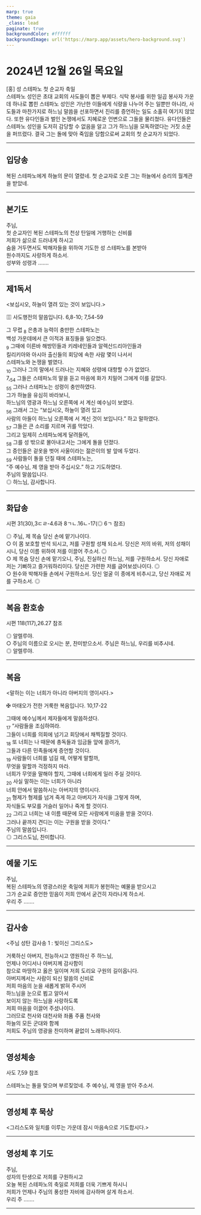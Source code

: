```yaml
---
marp: true
theme: gaia
_class: lead
paginate: true
backgroundColor: #ffffff
backgroundImage: url('https://marp.app/assets/hero-background.svg')
---
```


# 2024년 12월 26일 목요일

[홍] 성 스테파노 첫 순교자 축일  
스테파노 성인은 초대 교회의 사도들이 뽑은 부제다. 식탁 봉사를 위한 일곱 봉사자 가운데 하나로 뽑힌 스테파노 성인은 가난한 이들에게 식량을 나누어 주는 일뿐만 아니라, 사도들과 마찬가지로 하느님 말씀을 선포하면서 진리를 증언하는 일도 소홀히 여기지 않았다. 또한 유다인들과 벌인 논쟁에서도 지혜로운 언변으로 그들을 물리쳤다. 유다인들은 스테파노 성인을 도저히 감당할 수 없음을 알고 그가 하느님을 모독하였다는 거짓 소문을 퍼뜨렸다. 결국 그는 돌에 맞아 죽임을 당함으로써 교회의 첫 순교자가 되었다.




---

## 입당송

복된 스테파노에게 하늘의 문이 열렸네. 첫 순교자로 오른 그는 하늘에서 승리의 월계관을 받았네.  
  


---

## 본기도

주님,  
첫 순교자인 복된 스테파노의 천상 탄일에 거행하는 신비를  
저희가 삶으로 드러내게 하시고  
숨을 거두면서도 박해자들을 위하여 기도한 성 스테파노를 본받아  
원수까지도 사랑하게 하소서.  
성부와 성령과 …….  
  


---

## 제1독서

<보십시오, 하늘이 열려 있는 것이 보입니다.>

▥ 사도행전의 말씀입니다. 6,8-10; 7,54-59

그 무렵 <sub>8</sub> 은총과 능력이 충만한 스테파노는  
백성 가운데에서 큰 이적과 표징들을 일으켰다.  
<sub>9</sub> 그때에 이른바 해방민들과 키레네인들과 알렉산드리아인들과  
킬리키아와 아시아 출신들의 회당에 속한 사람 몇이 나서서  
스테파노와 논쟁을 벌였다.  
<sub>10</sub> 그러나 그의 말에서 드러나는 지혜와 성령에 대항할 수가 없었다.  
7,<sub>54</sub> 그들은 스테파노의 말을 듣고 마음에 화가 치밀어 그에게 이를 갈았다.  
<sub>55</sub> 그러나 스테파노는 성령이 충만하였다.  
그가 하늘을 유심히 바라보니,  
하느님의 영광과 하느님 오른쪽에 서 계신 예수님이 보였다.  
<sub>56</sub> 그래서 그는 “보십시오, 하늘이 열려 있고  
사람의 아들이 하느님 오른쪽에 서 계신 것이 보입니다.” 하고 말하였다.  
<sub>57</sub> 그들은 큰 소리를 지르며 귀를 막았다.  
그리고 일제히 스테파노에게 달려들어,  
<sub>58</sub> 그를 성 밖으로 몰아내고서는 그에게 돌을 던졌다.  
그 증인들은 겉옷을 벗어 사울이라는 젊은이의 발 앞에 두었다.  
<sub>59</sub> 사람들이 돌을 던질 때에 스테파노는,  
“주 예수님, 제 영을 받아 주십시오.” 하고 기도하였다.  
주님의 말씀입니다.  
◎ 하느님, 감사합니다.  
  


---

## 화답송

시편 31(30),3ㄷㄹ-4.6과 8ㄱㄴ.16ㄴ-17(◎ 6ㄱ 참조)

◎ 주님, 제 목숨 당신 손에 맡기나이다.  
○ 이 몸 보호할 반석 되시고, 저를 구원할 성채 되소서. 당신은 저의 바위, 저의 성채이시니, 당신 이름 위하여 저를 이끌어 주소서. ◎  
○ 제 목숨 당신 손에 맡기오니, 주님, 진실하신 하느님, 저를 구원하소서. 당신 자애로 저는 기뻐하고 즐거워하리이다. 당신은 가련한 저를 굽어보셨나이다. ◎  
○ 원수와 박해자들 손에서 구원하소서. 당신 얼굴 이 종에게 비추시고, 당신 자애로 저를 구하소서. ◎  
  


---

## 복음 환호송

시편 118(117),26.27 참조

◎ 알렐루야.  
○ 주님의 이름으로 오시는 분, 찬미받으소서. 주님은 하느님, 우리를 비추시네.  
◎ 알렐루야.  
  


---

## 복음

<말하는 이는 너희가 아니라 아버지의 영이시다.>

✠ 마태오가 전한 거룩한 복음입니다. 10,17-22

그때에 예수님께서 제자들에게 말씀하셨다.  
<sub>17</sub> “사람들을 조심하여라.  
그들이 너희를 의회에 넘기고 회당에서 채찍질할 것이다.  
<sub>18</sub> 또 너희는 나 때문에 총독들과 임금들 앞에 끌려가,  
그들과 다른 민족들에게 증언할 것이다.  
<sub>19</sub> 사람들이 너희를 넘길 때, 어떻게 말할까,  
무엇을 말할까 걱정하지 마라.  
너희가 무엇을 말해야 할지, 그때에 너희에게 일러 주실 것이다.  
<sub>20</sub> 사실 말하는 이는 너희가 아니라  
너희 안에서 말씀하시는 아버지의 영이시다.  
<sub>21</sub> 형제가 형제를 넘겨 죽게 하고 아버지가 자식을 그렇게 하며,  
자식들도 부모를 거슬러 일어나 죽게 할 것이다.  
<sub>22</sub> 그리고 너희는 내 이름 때문에 모든 사람에게 미움을 받을 것이다.  
그러나 끝까지 견디는 이는 구원을 받을 것이다.”  
주님의 말씀입니다.  
◎ 그리스도님, 찬미합니다.  
  


---

## 예물 기도

주님,  
복된 스테파노의 영광스러운 축일에 저희가 봉헌하는 예물을 받으시고  
그가 순교로 증언한 믿음이 저희 안에서 굳건히 자라나게 하소서.  
우리 주 …….  
  


---

## 감사송

<주님 성탄 감사송 1 : 빛이신 그리스도>

거룩하신 아버지, 전능하시고 영원하신 주 하느님,  
언제나 어디서나 아버지께 감사함이  
참으로 마땅하고 옳은 일이며 저희 도리요 구원의 길이옵니다.  
아버지께서는 사람이 되신 말씀의 신비로  
저희 마음의 눈을 새롭게 밝혀 주시어  
하느님을 눈으로 뵙고 알아서  
보이지 않는 하느님을 사랑하도록  
저희 마음을 이끌어 주셨나이다.  
그러므로 천사와 대천사와 좌품 주품 천사와  
하늘의 모든 군대와 함께  
저희도 주님의 영광을 찬미하며 끝없이 노래하나이다.  
  


---

## 영성체송

사도 7,59 참조

스테파노는 돌을 맞으며 부르짖었네. 주 예수님, 제 영을 받아 주소서.  
  


---

## 영성체 후 묵상

<그리스도와 일치를 이루는 가운데 잠시 마음속으로 기도합시다.>  


---

## 영성체 후 기도

주님,  
성자의 탄생으로 저희를 구원하시고  
오늘 복된 스테파노의 축일로 저희를 더욱 기쁘게 하시니  
저희가 언제나 주님의 풍성한 자비에 감사하며 살게 하소서.  
우리 주 …….  
  


---